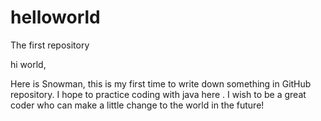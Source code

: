 # helloworld
The first repository

hi world,

Here is Snowman, this is my first time to write down something in GitHub repository. I hope to practice coding with java here .
I wish to be a great coder who can make a little change to the world in the future!
